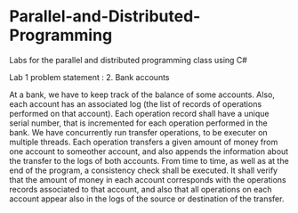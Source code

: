 # Parallel-and-Distributed-Programming
Labs for the parallel and distributed programming class using C#


Lab 1 problem statement :
  2. Bank accounts

At a bank, we have to keep track of the balance of some accounts. Also, each account has an associated log (the list of records of operations performed on that account). Each operation record shall have a unique serial number, that is incremented for each operation performed in the bank.
We have concurrently run transfer operations, to be executer on multiple threads. Each operation transfers a given amount of money from one account to someother account, and also appends the information about the transfer to the logs of both accounts.
From time to time, as well as at the end of the program, a consistency check shall be executed. It shall verify that the amount of money in each account corresponds with the operations records associated to that account, and also that all operations on each account appear also in the logs of the source or destination of the transfer.


